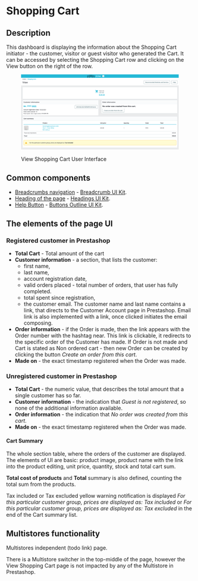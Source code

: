 # Shopping Cart

## Description

This dashboard is displaying the information about the Shopping Cart initiator - the customer, visitor or guest visitor who generated the Cart. It can be accessed by selecting the Shopping Cart row and clicking on the View button on the right of the row.

<figure><img src="../../../../../.gitbook/assets/image (1) (4) (1).png" alt="View Shoppinc Cart UI"><figcaption><p>View Shopping Cart User Interface</p></figcaption></figure>

## Common components <a href="#common-components" id="common-components"></a>

* [Breadcrumbs navigation](broken-reference) - [Breadcrumb UI Kit](https://build.prestashop.com/prestashop-ui-kit/?path=/story/breadcrumb--breadcrumb).
* [Heading of the page](broken-reference) - [Headings UI Kit](https://build.prestashop.com/prestashop-ui-kit/?path=/story/headings--headings).
* [Help Button](broken-reference) - [Buttons Outline UI Kit](https://build.prestashop.com/prestashop-ui-kit/?path=/story/buttons--outline).

## The elements of the page UI

### Registered customer in Prestashop

* **Total Cart** - Total amount of the cart
* **Customer information** - a section, that lists the customer:
  * first name,
  * last name,
  * account registration date,
  * valid orders placed - total number of orders, that user has fully completed.
  * total spent since registration,
  * the customer email. The customer name and last name contains a link, that directs to the Customer Account page in Prestashop. Email link is also implemented with a link, once clicked initiates the email composing.
* **Order information** - if the Order is made, then the link appears with the Order number with the hashtag near. This link is clickable, it redirects to the specific order of the Customer has made. If Order is not made and Cart is stated as Non ordered cart - then new Order can be created by clicking the button _Create an order from this cart_.
* **Made on** - the exact timestamp registered when the Order was made.

### Unregistered customer in Prestashop

* **Total Cart** - the numeric value, that describes the total amount that a single customer has so far.
* **Customer information** - the indication that _Guest is not registered_, so none of the additional information available.
* **Order information** - the indication that _No order was created from this cart_.
* **Made on** - the exact timestamp registered when the Order was made.

#### Cart Summary

The whole section table, where the orders of the customer are displayed. The elements of UI are basic: product image, product name with the link into the product editing, unit price, quantity, stock and total cart sum.

**Total cost of products** and **Total** summary is also defined, counting the total sum from the products.

Tax included or Tax excluded yellow warning notification is displayed _For this particular customer group, prices are displayed as: Tax included_ or _For this particular customer group, prices are displayed as: Tax excluded_ in the end of the Cart summary list.

## Multistores functionality

Multistores independent (todo link) page.

There is a Multistore switcher in the top-middle of the page, however the View Shopping Cart page is not impacted by any of the Multistore in Prestashop.

